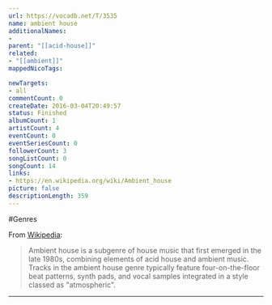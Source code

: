 ```yaml
---
url: https://vocadb.net/T/3535
name: ambient house
additionalNames: 
- 
parent: "[[acid-house]]"
related:
- "[[ambient]]"
mappedNicoTags:

newTargets:
- all
commentCount: 0
createDate: 2016-03-04T20:49:57
status: Finished
albumCount: 1
artistCount: 4
eventCount: 0
eventSeriesCount: 0
followerCount: 3
songListCount: 0
songCount: 14
links: 
- https://en.wikipedia.org/wiki/Ambient_house
picture: false
descriptionLength: 359
---
```


#Genres

From [Wikipedia](https://en.wikipedia.org/wiki/Ambient_house):
>Ambient house is a subgenre of house music that first emerged in the late 1980s, combining elements of acid house and ambient music. Tracks in the ambient house genre typically feature four-on-the-floor beat patterns, synth pads, and vocal samples integrated in a style classed as "atmospheric".

---

